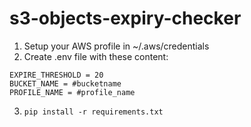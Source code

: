# s3-objects-expiry-checker

1. Setup your AWS profile in ~/.aws/credentials
2. Create .env file with these content: 

```
EXPIRE_THRESHOLD = 20
BUCKET_NAME = #bucketname
PROFILE_NAME = #profile_name
```

3. `pip install -r requirements.txt`